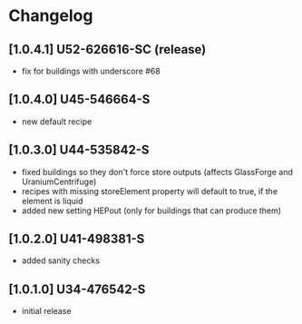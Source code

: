 # Changelog

## [1.0.4.1] U52-626616-SC (release)
- fix for buildings with underscore #68

## [1.0.4.0] U45-546664-S
- new default recipe

## [1.0.3.0] U44-535842-S
- fixed buildings so they don't force store outputs (affects GlassForge and UraniumCentrifuge)
- recipes with missing storeElement property will default to true, if the element is liquid
- added new setting HEPout (only for buildings that can produce them)

## [1.0.2.0] U41-498381-S
- added sanity checks

## [1.0.1.0] U34-476542-S
- initial release
